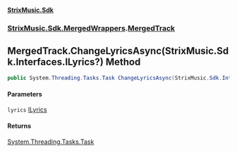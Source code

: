 #### [StrixMusic.Sdk](./index.md 'index')
### [StrixMusic.Sdk.MergedWrappers](./StrixMusic-Sdk-MergedWrappers.md 'StrixMusic.Sdk.MergedWrappers').[MergedTrack](./StrixMusic-Sdk-MergedWrappers-MergedTrack.md 'StrixMusic.Sdk.MergedWrappers.MergedTrack')
## MergedTrack.ChangeLyricsAsync(StrixMusic.Sdk.Interfaces.ILyrics?) Method
```csharp
public System.Threading.Tasks.Task ChangeLyricsAsync(StrixMusic.Sdk.Interfaces.ILyrics? lyrics);
```
#### Parameters
<a name='StrixMusic-Sdk-MergedWrappers-MergedTrack-ChangeLyricsAsync(StrixMusic-Sdk-Interfaces-ILyrics-)-lyrics'></a>
`lyrics` [ILyrics](./StrixMusic-Sdk-Interfaces-ILyrics.md 'StrixMusic.Sdk.Interfaces.ILyrics')  
  
#### Returns
[System.Threading.Tasks.Task](https://docs.microsoft.com/en-us/dotnet/api/System.Threading.Tasks.Task 'System.Threading.Tasks.Task')  
